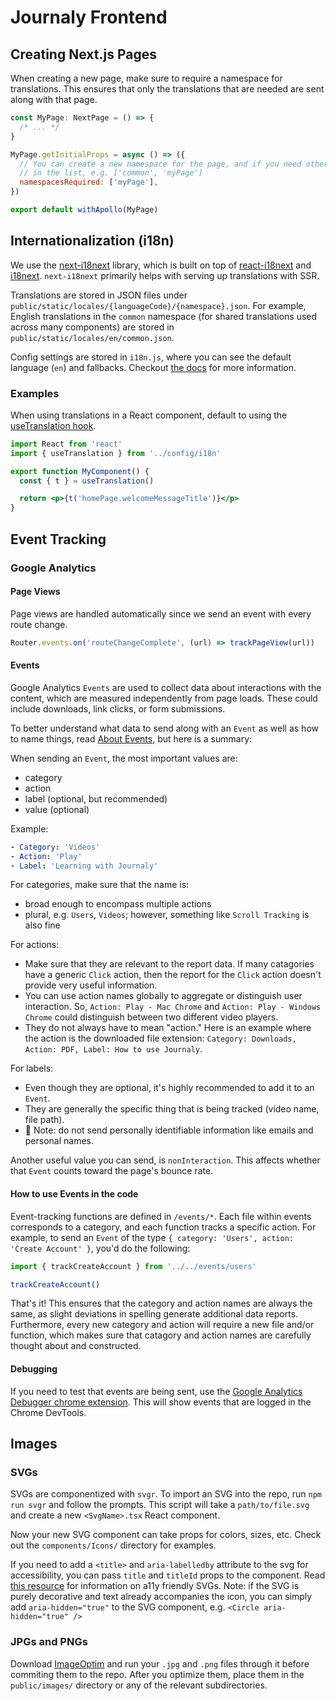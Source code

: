 # Journaly Frontend

## Creating Next.js Pages

When creating a new page, make sure to require a namespace for translations. This ensures that only the translations that are needed are sent along with that page.

```jsx
const MyPage: NextPage = () => {
  /* ... */
}

MyPage.getInitialProps = async () => ({
  // You can create a new namespace for the page, and if you need other ones, just include them
  // in the list, e.g. ['common', 'myPage']
  namespacesRequired: ['myPage'],
})

export default withApollo(MyPage)
```

## Internationalization (i18n)

We use the [next-i18next](https://github.com/isaachinman/next-i18next) library, which is built on top of [react-i18next](https://react.i18next.com/) and [i18next](https://www.i18next.com/).
`next-i18next` primarily helps with serving up translations with SSR.

Translations are stored in JSON files under `public/static/locales/{languageCode}/{namespace}.json`. For example, English translations in the `common` namespace (for shared translations used across many components) are stored in `public/static/locales/en/common.json`.

Config settings are stored in `i18n.js`, where you can see the default language (`en`) and fallbacks. Checkout [the docs](https://github.com/isaachinman/next-i18next#options) for more information.

### Examples

When using translations in a React component, default to using the [useTranslation hook](https://react.i18next.com/latest/usetranslation-hook).

```jsx
import React from 'react'
import { useTranslation } from '../config/i18n'

export function MyComponent() {
  const { t } = useTranslation()

  return <p>{t('homePage.welcomeMessageTitle')}</p>
}
```

## Event Tracking

### Google Analytics

#### Page Views

Page views are handled automatically since we send an event with every route change.

```js
Router.events.on('routeChangeComplete', (url) => trackPageView(url))
```

#### Events

Google Analytics `Events` are used to collect data about interactions with the content, which are measured independently from page loads. These could include downloads, link clicks, or form submissions.

To better understand what data to send along with an `Event` as well as how to name things, read [About Events](https://support.google.com/analytics/answer/1033068), but here is a summary:

When sending an `Event`, the most important values are:

- category
- action
- label (optional, but recommended)
- value (optional)

Example:

```yaml
- Category: 'Videos'
- Action: 'Play'
- Label: 'Learning with Journaly'
```

For categories, make sure that the name is:

- broad enough to encompass multiple actions
- plural, e.g. `Users`, `Videos`; however, something like `Scroll Tracking` is also fine

For actions:

- Make sure that they are relevant to the report data. If many catagories have a generic `Click` action, then the report for the `Click` action doesn't provide very useful information.
- You can use action names globally to aggregate or distinguish user interaction. So, `Action: Play - Mac Chrome` and `Action: Play - Windows Chrome` could distinguish between two different video players.
- They do not always have to mean "action." Here is an example where the action is the downloaded file extension: `Category: Downloads, Action: PDF, Label: How to use Journaly`.

For labels:

- Even though they are optional, it's highly recommended to add it to an `Event`.
- They are generally the specific thing that is being tracked (video name, file path).
- 🚨 Note: do not send personally identifiable information like emails and personal names.

Another useful value you can send, is `nonInteraction`. This affects whether that `Event` counts toward the page's bounce rate.

#### How to use Events in the code

Event-tracking functions are defined in `/events/*`. Each file within events corresponds to a category, and each function tracks a specific action.
For example, to send an `Event` of the type `{ category: 'Users', action: 'Create Account' }`, you'd do the following:

```js
import { trackCreateAccount } from '../../events/users'

trackCreateAccount()
```

That's it! This ensures that the category and action names are always the same, as slight deviations in spelling generate additional data reports. Furthermore, every new category and action will require a new file and/or function, which makes sure that catagory and action names are carefully thought about and constructed.

#### Debugging

If you need to test that events are being sent, use the [Google Analytics Debugger chrome extension](https://chrome.google.com/webstore/detail/google-analytics-debugger/jnkmfdileelhofjcijamephohjechhna). This will show events that are logged in the Chrome DevTools.

## Images

### SVGs

SVGs are componentized with `svgr`. To import an SVG into the repo, run `npm run svgr` and follow the prompts. This script will take a `path/to/file.svg` and create a new `<SvgName>.tsx` React component.

Now your new SVG component can take props for colors, sizes, etc. Check out the `components/Icons/` directory for examples.

If you need to add a `<title>` and `aria-labelledby` attribute to the svg for accessibility, you can pass `title` and `titleId` props to the component. Read [this resource](https://css-tricks.com/accessible-svgs/) for information on a11y friendly SVGs.
Note: if the SVG is purely decorative and text already accompanies the icon, you can simply add `aria-hidden="true"` to the SVG component, e.g. `<Circle aria-hidden="true" />`

### JPGs and PNGs

Download [ImageOptim](https://imageoptim.com/mac) and run your `.jpg` and `.png` files through it before commiting them to the repo. After you optimize them, place them in the `public/images/` directory or any of the relevant subdirectories.
